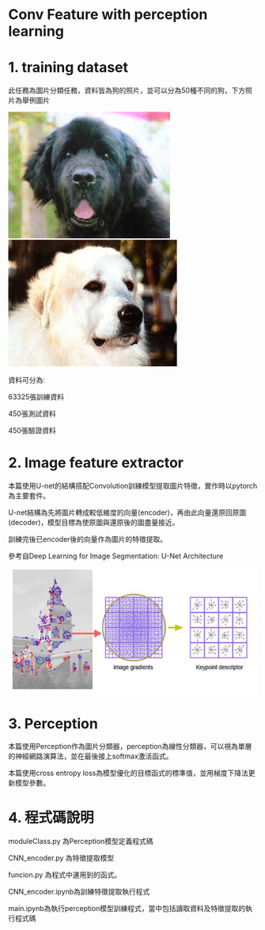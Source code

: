 # Conv Feature with perception learning

# 1.  training dataset
此任務為圖片分類任務，資料皆為狗的照片，並可以分為50種不同的狗，下方照片為舉例圖片

![n02111277_160](https://github.com/ss9636970/KAZE-perception_learning/blob/main/readme/n02111277_160.JPEG)![n02111277_160](https://github.com/ss9636970/KAZE-perception_learning/blob/main/readme/n02111500_113.jpg)



資料可分為:

63325張訓練資料

450張測試資料

450張驗證資料



# 2. Image feature extractor
本篇使用U-net的結構搭配Convolution訓練模型提取圖片特徵，實作時以pytorch為主要套件。

U-net結構為先將圖片轉成較低維度的向量(encoder)，再由此向量還原回原圖(decoder)，模型目標為使原圖與還原後的圖盡量接近。

訓練完後已encoder後的向量作為圖片的特徵提取。

參考自Deep Learning for Image Segmentation: U-Net Architecture

[Deep Learning for Image Segmentation: U-Net Architecture]: https://heartbeat.comet.ml/deep-learning-for-image-segmentation-u-net-architecture-ff17f6e4c1cf

![KAZE](https://github.com/ss9636970/KAZE-perception_learning/blob/main/readme/KAZE.PNG)

# 3. Perception

本篇使用Perception作為圖片分類器，perception為線性分類器，可以視為單層的神經網路演算法，並在最後接上softmax激活函式。

本篇使用cross entropy loss為模型優化的目標函式的標準值，並用梯度下降法更新模型參數。



# 4. 程式碼說明

moduleClass.py 為Perception模型定義程式碼

CNN_encoder.py 為特徵提取模型

funcion.py 為程式中運用到的函式。

CNN_encoder.ipynb為訓練特徵提取執行程式

main.ipynb為執行perception模型訓練程式，當中包括讀取資料及特徵提取的執行程式碼





